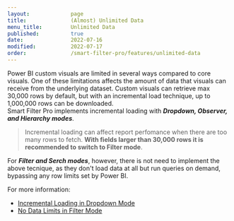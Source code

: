 ```yaml
---
layout:             page
title:              (Almost) Unlimited Data
menu_title:         Unlimited Data
published:          true
date:               2022-07-16
modified:           2022-07-17
order:              /smart-filter-pro/features/unlimited-data
---
```


Power BI custom visuals are limited in several ways compared to core visuals. One of these limitations affects the amount of data that visuals can receive from the underlying dataset. Custom visuals can retrieve max 30,000 rows by default, but with an incremental load technique, up to 1,000,000 rows can be downloaded.  
Smart Filter Pro implements incremental loading with ***Dropdown, Observer, and Hierarchy modes***.

> Incremental loading can affect report perfomance when there are too many rows to fetch. **With fields larger than 30,000 rows it is recommended to switch to Filter mode**.

For ***Filter and Serch modes***, however, there is not need to implement the above tecnique, as they don't load data at all but run  queries on demand, bypassing any row limits set by Power BI.

For more information:

- [Incremental Loading in Dropdown Mode](../features/dropdown.md#incremental-loading)
- [No Data Limits in Filter Mode](../features/filter.md#no-data-limits)